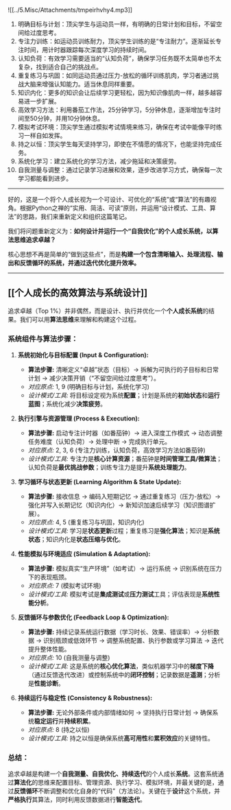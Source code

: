 
![[../5.Misc/Attachments/tmpeirhvhy4.mp3]]
1. 明确目标与计划：顶尖学生与运动员一样，有明确的日常计划和目标，不留空间给过度思考。
2. 专注力训练：如运动员训练耐力，顶尖学生训练的是“专注耐力”。逐渐延长专注时间，用计时器跟踪每次深度学习的持续时间。
3. 认知负荷：有效学习需要适当的“认知负荷”，确保学习任务既不太简单也不太复杂，找到适合自己的挑战点。
4. 重复练习与巩固：如同运动员通过压力-放松的循环训练肌肉，学习者通过挑战大脑来增强认知能力。适当休息同样重要。
5. 知识内化：更多的知识会让后续学习更轻松，因为知识像肌肉一样，越多越容易进一步扩展。
6. 高效学习方法：利用番茄工作法，25分钟学习，5分钟休息，逐渐增加专注时间至50分钟，并用10分钟休息。
7. 模拟考试环境：顶尖学生通过模拟考试情境来练习，确保在考试中能像平时练习一样自如发挥。
8. 持之以恒：顶尖学生每天坚持学习，即使在不情愿的情况下，也能坚持完成任务。
9. 系统化学习：建立系统化的学习方法，减少拖延和决策疲劳。
10. 自我测量与调整：通过记录学习进展和效果，逐步改进学习方式，确保每一次学习都能看到进步。
---
好的，这是一个将个人成长视为一个可设计、可优化的“系统”或“算法”的有趣视角。根据Python之禅的“实用、简洁、可读”原则，并运用“设计模式、工具、算法”的思路，我们来重新定义和组织这篇笔记。

我们将问题重新定义为：**如何设计并运行一个“自我优化”的个人成长系统，以算法思维追求卓越？**

核心思想不再是简单的“做到这些点”，而是**构建一个包含清晰输入、处理流程、输出和反馈循环的系统，并通过迭代优化提升效率。**

---

## [[个人成长的高效算法与系统设计]]

追求卓越（Top 1%）并非偶然，而是设计、执行并优化一个**个人成长系统**的结果。我们可以用**算法思维**来理解和构建这个过程。

### 系统组件与算法步骤：

1.  **系统初始化与目标配置 (Input & Configuration):**
    *   **算法步骤:** 清晰定义“卓越”状态（目标）-> 拆解为可执行的子目标和日常计划 -> 减少决策开销（“不留空间给过度思考”）。
    *   *对应原点:* 1, 9 (明确目标与计划，系统化学习)
    *   *设计模式/工具:* 将目标设定视为系统**配置**；计划是系统的**初始状态**和**运行蓝图**；系统化减少**决策疲劳**。

2.  **执行引擎与资源管理 (Process & Execution):**
    *   **算法步骤:** 启动专注计时器（如番茄钟）-> 进入深度工作模式 -> 动态调整任务难度（认知负荷）-> 处理中断 -> 完成执行单元。
    *   *对应原点:* 2, 3, 6 (专注力训练，认知负荷，高效学习方法如番茄钟)
    *   *设计模式/工具:* 专注力是**核心计算资源**；番茄钟是**时间管理工具/微算法**；认知负荷是**最优挑战参数**；训练专注力是提升**系统处理能力**。

3.  **学习循环与状态更新 (Learning Algorithm & State Update):**
    *   **算法步骤:** 接收信息 -> 编码入短期记忆 -> 通过重复练习（压力-放松）-> 强化并写入长期记忆（知识内化）-> 新知识加速后续学习（知识图谱扩展）。
    *   *对应原点:* 4, 5 (重复练习与巩固，知识内化)
    *   *设计模式/工具:* 学习是**状态更新**过程；重复练习是**强化算法**；知识是**系统状态**；知识内化是**状态压缩与优化**。

4.  **性能模拟与环境适应 (Simulation & Adaptation):**
    *   **算法步骤:** 模拟真实“生产环境”（如考试）-> 运行系统 -> 识别系统在压力下的表现瓶颈。
    *   *对应原点:* 7 (模拟考试环境)
    *   *设计模式/工具:* 模拟考试是**集成测试**或**压力测试**工具；评估表现是**系统性能分析**。

5.  **反馈循环与参数优化 (Feedback Loop & Optimization):**
    *   **算法步骤:** 持续记录系统运行数据（学习时长、效果、错误率）-> 分析数据 -> 识别瓶颈或低效环节 -> 调整系统配置、执行参数或学习算法 -> 迭代提升整体性能。
    *   *对应原点:* 10 (自我测量与调整)
    *   *设计模式/工具:* 这是系统的**核心优化算法**，类似机器学习中的**梯度下降**（通过反馈迭代改进）或控制系统中的**闭环控制**；记录数据是**遥测**；分析是**性能诊断**。

6.  **持续运行与稳定性 (Consistency & Robustness):**
    *   **算法步骤:** 无论外部条件或内部情绪如何 -> 坚持执行日常计划 -> 确保系统**稳定运行**并**持续积累**。
    *   *对应原点:* 8 (持之以恒)
    *   *设计模式/工具:* 持之以恒是确保系统**高可用性**和**累积效应**的关键特性。

### 总结：

追求卓越是构建一个**自我测量、自我优化、持续迭代**的个人成长**系统**。这套系统通过**算法化**的思维来配置目标、管理资源、执行学习、模拟环境，并最关键的是，通过**反馈循环**不断调整和优化自身的“代码”（方法论）。关键在于**设计**这个系统，并**严格执行**其算法，同时利用反馈数据进行**智能迭代**。